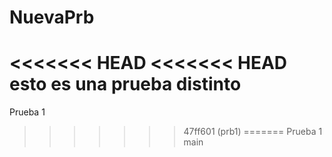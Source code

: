 # NuevaPrb
<<<<<<< HEAD
<<<<<<< HEAD
esto es una prueba distinto
=======
Prueba 1
>>>>>>> 47ff601 (prb1)
=======
Prueba 1
>>>>>>> main
